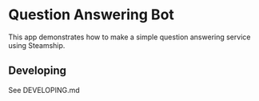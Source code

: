 # Question Answering Bot

This app demonstrates how to make a simple question answering service using Steamship.

## Developing

See DEVELOPING.md

